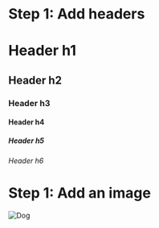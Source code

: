 # **Step 1: Add headers**

# Header h1

## Header h2

### Header h3

#### Header h4

##### Header h5

###### Header h6


# **Step 1: Add an image**

![Dog](https://img.freepik.com/premium-photo/australian-shepherd-with-1-year-old-dog-portrait-isolated_191971-2368.jpg)
